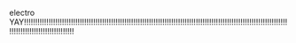 electro
YAY!!!!!!!!!!!!!!!!!!!!!!!!!!!!!!!!!!!!!!!!!!!!!!!!!!!!!!!!!!!!!!!!!!!!!!!!!!!!!!!!!!!!!!!!!!!!!!!!!!!!!!!!!!!!!!!!!!!!!!!!!!!!!!!!!!!!!!!!!!!!!!!!!!!